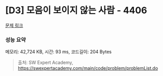 # [D3] 모음이 보이지 않는 사람 - 4406 

[문제 링크](https://swexpertacademy.com/main/code/problem/problemDetail.do?contestProbId=AWNcD_66pUEDFAV8) 

### 성능 요약

메모리: 42,724 KB, 시간: 93 ms, 코드길이: 204 Bytes



> 출처: SW Expert Academy, https://swexpertacademy.com/main/code/problem/problemList.do